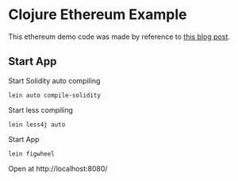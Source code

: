 # Clojure Ethereum Example

This ethereum demo code was made by reference to [this blog post](https://medium.com/@matus.lestan/how-to-create-decentralised-apps-with-clojurescript-re-frame-and-ethereum-81de24d72ff5#.nvfyq27lb).

## Start App
Start Solidity auto compiling
```
lein auto compile-solidity
```
Start less compiling
```
lein less4j auto
```
Start App
```
lein figwheel
```

Open at http://localhost:8080/

